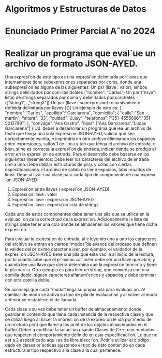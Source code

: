 # Algoritmos y Estructuras de Datos
# Enunciado Primer Parcial A˜no 2024

# Realizar un programa que eval´ue un archivo de formato JSON-AYED.

  Una expresi´on de este tipo es una expresi´on delimitada por llaves que internamente tiene subexpresiones separadas por coma, donde una subexpresi´on
es alguna de las siguientes:
Un par (llave : valor), ambos strings delimitados por comillas dobles
(”nombre”: “Carlos”)
Un par (”llave”: lista) de strings separados por coma y delimitados por
corchetes ([”string1”,..,”stringX”])
Un par (llave : subexpresion) recursivamente definida delimitada por
llaves ({})
Un ejemplo de esto es:
{
"nombre":‘‘Carlos",
"apellido":‘‘Garciarena",
"domicilio": {
‘‘calle":"San martin",
‘‘altura":‘‘33",
‘‘cuidad":‘‘Jujuy",
"telefonos":["351-4555666","351-5012789"]
},
"conyuge":"Ana Castro",
"hijos":["Ana Garciarena","Lucas Garciarena"]
}
Ud. deber´a desarrollar un programa que lea un archivo de texto que tenga
una sola expresi´on JSON-AYED, validar que sea correctamente escrita, e
imprimirla en otro archivo eliminando los espacios entre expresiones, saltos
1
de linea y tab que tenga el archivo de entrada, o bien, si no es correcta la
expresi´on de entrada, indicar donde se produjo el error en la expresi´on de
entrada.
Para el desarrollo debe basarse en los siguientes lineamientos:
Debe leer los caracteres del archivo de entrada uno a uno.
Debe utilizar estructuras de pilas y colas con ciertas especificaciones.
El archivo de salida no tiene espacios, tabs ni saltos de linea.
Debe utilizar una clase para cada tipo de componente de una expresi´on
JSON-AYED:
1. Expresi´on entre llaves ( expresi´on JSON-AYED)
2. Expresi´on llave : valor
3. Expresi´on llave : expresi´on JSON-AYED
4. Expresi´on llave : expresi´on lista de strings
   
  Cada uno de estos componentes debe tener una pila que se utilice en
la evaluaci´on de la correctitud de la expresi´on. Adicionalmente la lista de
strings debe tener una cola donde se almacenen los valores que tiene dicha
expresi´on.

  Para evaluar la expresi´on de entrada, al ir leyendo uno a uno los caracteres
del archivo se entran en ciertos “modos”de avance del proceso que definen la
validez del pr´oximo caracter a leer, por ejemplo, el validador de la expresi´on
JSON-AYED tiene una pila que esta vac´ıa al inicio de la lectura, por lo cuanto
sabe que el pr´oximo car´acter debe ser una llave que abre, y cuando lee una
llave que cierra determina que la expresi´on termin´o y tiene la pila vac´ıa. Otro
ejemplo es para leer un string, que comienza con una comilla doble, siguen
caracteres alfanum´ericos y espacios y debe terminar con otra comilla doble.

  Se aconseja que cada ”modo”tenga su propia pila para evaluaci´on. Al
cambiar de modo se activa su tipo de pila de evaluaci´on y al volver al modo
anterior se restablece el de llamada.

  Cada clase a su vez debe tener un buffer de almacenamiento donde guardar el contenido que tiene cada instancia de la respectiva clase y que se
utiliza luego al hacer la impresi´on de la expresi´on le´ıda por medio de un
m´etodo print que llame a los print de los objetos almacenados en el buffer.
Deber´a codificar la soluci´on usando Clases de C++, con m´etodos que
respeten el comportamiento definido en esta especificaci´on. Lo que no est´a
2
especificado aqu´ı es de libre elecci´on. Podr´a utilizar el c´odigo dado en clases
pr´acticas ajustando el tipo de dato contenido en cada estructura al tipo
respectivo a la clase a la cual pertenece.
